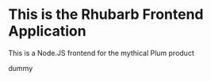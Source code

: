 # This is the Rhubarb Frontend Application

This is a Node.JS frontend for the mythical Plum product


dummy

